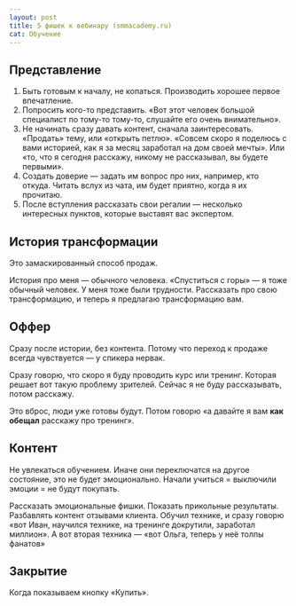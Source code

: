 ```yaml
---
layout: post
title: 5 фишек к вебинару (smmacademy.ru)
cat: Обучение
---
```


## Представление

1. Быть готовым к началу, не копаться. Производить хорошее первое впечатление.
2. Попросить кого-то представить. «Вот этот человек большой специалист по тому-то тому-то, слушайте его очень внимательно».
3. Не начинать сразу давать контент, сначала заинтересовать. «Продать» тему, или «открыть петлю». «Совсем скоро я поделюсь с вами историей, как я за месяц заработал на дом своей мечты». Или «то, что я сегодня расскажу, никому не рассказывал, вы будете первыми».
4. Создать доверие — задать им вопрос про них, например, кто откуда. Читать вслух из чата, им будет приятно, когда я их прочитаю.
5. После вступления рассказать свои регалии — несколько интересных пунктов, которые выставят вас экспертом.

## История трансформации

Это замаскированный способ продаж.

История про меня — обычного человека. «Спуститься с горы» — я тоже обычный человек. У меня тоже были трудности. Рассказать про свою трансформацию, и теперь я предлагаю трансформацию вам.

## Оффер

Сразу после истории, без контента. Потому что переход к продаже всегда чувствуется — у спикера нервак.

Сразу говорю, что скоро я буду проводить курс или тренинг. Которая решает вот такую проблему зрителей. Сейчас я не буду рассказывать, потом расскажу.

Это вброс, люди уже готовы будут. Потом говорю «а давайте я вам **как обещал** расскажу про тренинг».

## Контент

Не увлекаться обучением. Иначе они переключатся на другое состояние, это не будет эмоционально. Начали учиться = выключили эмоции = не будут покупать.

Рассказать эмоциональные фишки. Показать прикольные результаты. Разбавлять контент отзывами клиента. Обучил технике, и сразу говорю «вот Иван, научился технике, на тренинге докрутили, заработал миллион». А вот вторая техника — «вот Ольга, теперь у неё толпы фанатов»

## Закрытие

Когда показываем кнопку «Купить».